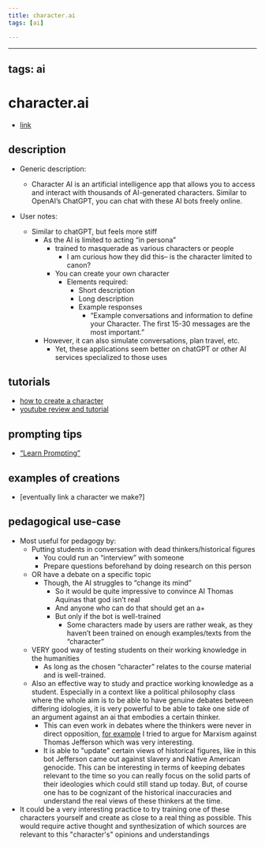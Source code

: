 ```yaml
---
title: character.ai
tags: [ai]

---
```


---
tags: ai 
---


# character.ai


* [link](https://beta.character.ai/)

## description
   * Generic description: 
        * Character AI is an artificial intelligence app that allows you to access and interact with thousands of AI-generated characters. Similar to OpenAI’s ChatGPT, you can chat with these AI bots freely online.

   * User notes:
        * Similar to chatGPT, but feels more stiff 
            * As the AI is limited to acting “in persona” 
                * trained to masquerade as various characters or people 
                    * I am curious how they did this– is the character limited to canon?
                * You can create your own character
                    * Elements required: 
                        * Short description 
                        * Long description 
                        * Example responses
                            * “Example conversations and information to define your Character. The first 15-30 messages are the most important.”
            * However, it can also simulate conversations, plan travel, etc. 
                * Yet, these applications seem better on chatGPT or other AI services specialized to those uses


## tutorials


* [how to create a character](https://book.character.ai/character-book/welcome-to-character-book)
* [youtube review and tutorial](https://www.youtube.com/watch?v=zbwx0e1cx-c)


## prompting tips
* [“Learn Prompting”](https://learnprompting.org/)

## examples of creations 
* [eventually link a character we make?] 


## pedagogical use-case 

* Most useful for pedagogy by: 
    * Putting students in conversation with dead thinkers/historical figures 
        * You could run an “interview” with someone
        * Prepare questions beforehand by doing research on this person 
    * OR have a debate on a specific topic 
        * Though, the AI struggles to “change its mind” 
            * So it would be quite impressive to convince AI Thomas Aquinas that god isn’t real 
            * And anyone who can do that should get an a+ 
            * But only if the bot is well-trained
                * Some characters made by users are rather weak, as they haven’t been trained on enough examples/texts from the “character” 
    * VERY good way of testing students on their working knowledge in the humanities
        * As long as the chosen “character” relates to the course material and is well-trained. 
    * Also an effective way to study and practice working knowledge as a student. Especially in a context like a political philosophy class where the whole aim is to be able to have genuine debates between differing idologies, it is very powerful to be able to take one side of an argument against an ai that embodies a certain thinker.
      * This can even work in debates where the thinkers were never in direct opposition, [for example](https://hackmd.io/@lluf-22-23/HJJWWaLEn) I tried to argue for Marxism against Thomas Jefferson which was very interesting.
       * It is able to "update" certain views of historical figures, like in this bot Jefferson came out against slavery and Native American genocide. This can be interesting in terms of keeping debates relevant to the time so you can really focus on the solid parts of their ideologies which could still stand up today. But, of course one has to be cognizant of the historical inaccuracies and understand the real views of these thinkers at the time.    
* It could be a very interesting practice to try training one of these characters yourself and create as close to a real thing as possible. This would require active thought and synthesization of which sources  are relevant to this "character's" opinions and understandings
 
